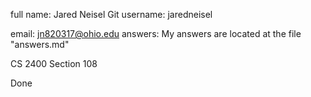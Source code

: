 full name: Jared Neisel
Git username: jaredneisel

email: jn820317@ohio.edu
answers: My answers are located at the file "answers.md"

CS 2400 Section 108

Done